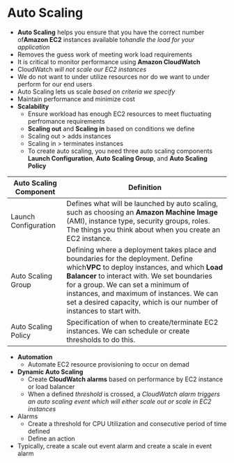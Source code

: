 # Auto Scaling

* **Auto Scaling** helps you ensure that you have the correct number of**Amazon EC2** instances available to*handle the load for your application*
* Removes the guess work of meeting work load requirements
* It is critical to monitor performance using **Amazon CloudWatch**
* CloudWatch *will not scale our EC2 instances*
* We do not want to under utilize resources nor do we want to under perform for our end users
* Auto Scaling lets us scale *based on criteria we specify*
* Maintain performance and minimize cost
* **Scalability**
  * Ensure workload has enough EC2 resources to meet fluctuating perfromance requirements
  * **Scaling out** and **Scaling in** based on conditions we define
  * Scaling out > adds instances
  * Scaling in > terminates instances
  * To create auto scaling, you need three auto scaling components **Launch Configuration**, **Auto Scaling Group**, and **Auto Scaling Policy**


| Auto Scaling Component | Definition |
| - | - |
| Launch Configuration | Defines what will be launched by auto scaling, such as choosing an **Amazon Machine Image** (AMI), instance type, security groups, roles. The things you think about when you create an EC2 instance. |
| Auto Scaling Group | Defining where a deployment takes place and boundaries for the deployment. Define which**VPC** to deploy instances, and which **Load Balancer** to interact with. We set boundaries for a group. We can set a minimum of instances, and maximum of instances. We can set a desired capacity, which is our number of instances to start with. |
| Auto Scaling Policy | Specification of when to create/terminate EC2 instances. We can schedule or create thresholds to do this. |

* **Automation**
  * Automate EC2 resource provisioning to occur on demad
* **Dynamic Auto Scaling**
  * Create **CloudWatch alarms** based on performance by EC2 instance or load balancer
  * When a defined *threshold* is crossed, a *CloudWatch alarm triggers an auto scaling event which will either scale out or scale in EC2 instances*
* Alarms
  * Create a threshold for CPU Utilization and consecutive period of time defined
  * Define an action
* Typically, create a scale out event alarm and create a scale in event alarm
